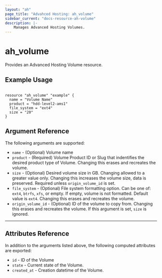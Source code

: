 ```yaml
---
layout: "ah"
page_title: "Advahced Hosting: ah_volume"
sidebar_current: "docs-resource-ah-volume"
description: |-
    Manages Advanced Hosting Volumes.
---
```


# ah_volume

Provides an Advanced Hosting Volume resource.

## Example Usage

```hcl

resource "ah_volume" "example" {
  name = "Volume Name"
  product = "hdd-level2-ams1"
  file_system = "ext4"
  size = "20"
}

```

## Argument Reference

The following arguments are supported:
* `name` - (Optional) Volume name
* `product` - (Required) Volume Product ID or Slug that indentifies the desired product type of Volume. Changing this erases and recreates the volume.
* `size` - (Optional) Desired volume size in GB. Changing allowed to a greater value only. Changing this increases the volume size, data is preserved. Required unless `origin_volume_id` is set.
* `file_system` - (Optional) File system formatting option. Can be one of: `ext4`, `btrfs`, `xfs`, or empty. If empty, volume is not formatted. Default value is `ext4`. Changing this erases and recreates the volume.
* `origin_volume_id` - (Optional) ID of the volume to copy from.  Changing this erases and recreates the volume.  If this argument is set, `size` is ignored.

---

## Attributes Reference

In addition to the arguments listed above, the following computed attributes are exported:

* `id` - ID of the Volume
* `state` - Current state of the Volume.
* `created_at` - Creation datetime of the Volume.